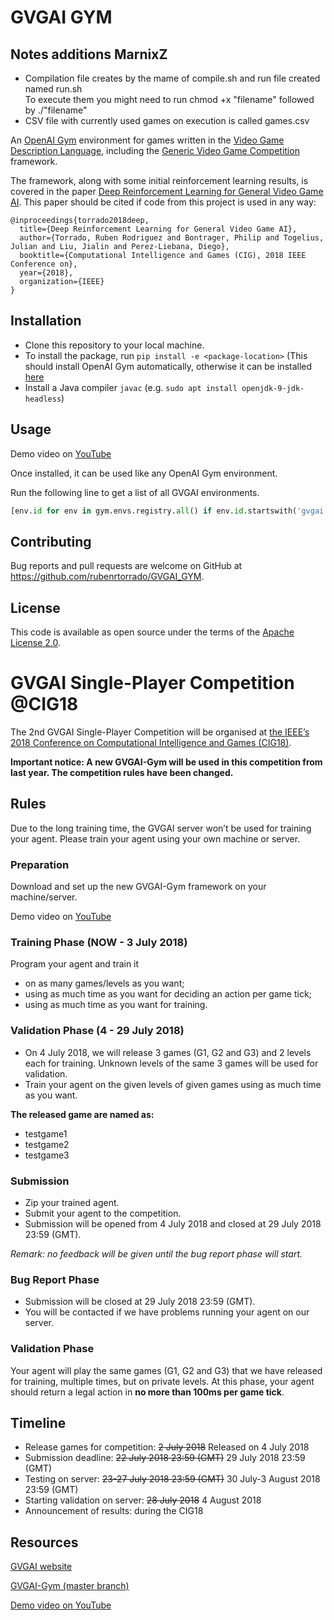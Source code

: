 # GVGAI GYM

## Notes additions MarnixZ

- Compilation file creates by the mame of compile.sh and run file created named run.sh  
  To execute them you might need to run chmod +x "filename" followed by ./"filename"  
- CSV file with currently used games on execution is called games.csv

An [OpenAI Gym](gym.openai.com) environment for games written in the [Video Game Description Language](http://www.gvgai.net/vgdl.php), including the [Generic Video Game Competition](http://www.gvgai.net/) framework. 

The framework, along with some initial reinforcement learning results, is covered in the paper [Deep Reinforcement Learning for General Video Game AI](https://arxiv.org/abs/1806.02448). This paper should be cited if code from this project is used in any way:

```
@inproceedings{torrado2018deep,
  title={Deep Reinforcement Learning for General Video Game AI},
  author={Torrado, Ruben Rodriguez and Bontrager, Philip and Togelius, Julian and Liu, Jialin and Perez-Liebana, Diego},
  booktitle={Computational Intelligence and Games (CIG), 2018 IEEE Conference on},
  year={2018},
  organization={IEEE}
}
```

## Installation

- Clone this repository to your local machine.
- To install the package, run `pip install -e <package-location>`
  (This should install OpenAI Gym automatically, otherwise it can be installed [here](https://github.com/openai/gym)
- Install a Java compiler `javac` (e.g. `sudo apt install openjdk-9-jdk-headless`)

## Usage

Demo video on [YouTube](https://youtu.be/O84KgRt6AJI)

Once installed, it can be used like any OpenAI Gym environment.

Run the following line to get a list of all GVGAI environments.
```Python
[env.id for env in gym.envs.registry.all() if env.id.startswith('gvgai')]
```

## Contributing

Bug reports and pull requests are welcome on GitHub at https://github.com/rubenrtorrado/GVGAI_GYM.

## License

This code is available as open source under the terms of the [Apache License 2.0](https://opensource.org/licenses/Apache-2.0).

# GVGAI Single-Player Competition @CIG18

The 2nd GVGAI Single-Player Competition will be organised at [the IEEE’s 2018 Conference on Computational Intelligence and Games (CIG18)](https://project.dke.maastrichtuniversity.nl/cig2018/?page_id=255).

**Important notice: A new GVGAI-Gym will be used in this competition from last year. The competition rules have been changed.**

## Rules
Due to the long training time, the GVGAI server won’t be used for training your agent. Please train your agent using your own machine or server.

### Preparation

Download and set up the new GVGAI-Gym framework on your machine/server.

Demo video on [YouTube](https://youtu.be/O84KgRt6AJI)

### Training Phase (NOW - 3 July 2018)

Program your agent and train it 
- on as many games/levels as you want;
- using as much time as you want for deciding an action per game tick;
- using as much time as you want for training.

### Validation Phase (4 - 29 July 2018)

- On 4 July 2018, we will release 3 games (G1, G2 and G3) and 2 levels each for training. Unknown levels of the same 3 games will be used for validation. 
- Train your agent on the given levels of given games using as much time as you want.

**The released game are named as:**
- testgame1
- testgame2
- testgame3

### Submission

- Zip your trained agent.
- Submit your agent to the competition. 
- Submission will be opened from 4 July 2018 and closed at 29 July 2018 23:59 (GMT).

*Remark: no feedback will be given until the bug report phase will start.*

### Bug Report Phase 

- Submission will be closed at 29 July 2018 23:59 (GMT).
- You will be contacted if we have problems running your agent on our server.

### Validation Phase

Your agent will play the same games (G1, G2 and G3) that we have released for training, multiple times, but on private levels.
At this phase, your agent should return a legal action in **no more than 100ms per game tick**.

## Timeline

- Release games for competition: ~~2 July 2018~~ Released on 4 July 2018
- Submission deadline: ~~22 July 2018 23:59 (GMT)~~ 29 July 2018 23:59 (GMT)
- Testing on server: ~~23-27 July 2018 23:59 (GMT)~~ 30 July-3 August 2018 23:59 (GMT)
- Starting validation on server: ~~28 July 2018~~ 4 August 2018
- Announcement of results: during the CIG18

## Resources

[GVGAI website](http://www.gvgai.net)

[GVGAI-Gym (master branch)](https://github.com/rubenrtorrado/GVGAI_GYM) 

[Demo video on YouTube](https://youtu.be/O84KgRt6AJI)
